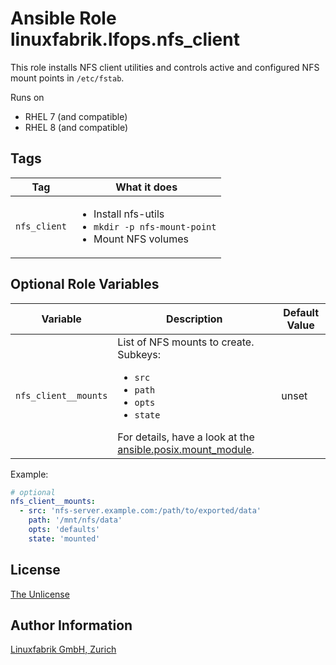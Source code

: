 # Ansible Role linuxfabrik.lfops.nfs_client

This role installs NFS client utilities and controls active and configured NFS mount points in `/etc/fstab`.


Runs on

* RHEL 7 (and compatible)
* RHEL 8 (and compatible)


## Tags

| Tag                  | What it does                           |
| ---                  | ------------                           |
| `nfs_client`         | <ul><li>Install nfs-utils</li><li>`mkdir -p nfs-mount-point`</li><li>Mount NFS volumes</li></ul> |


## Optional Role Variables

| Variable | Description | Default Value |
| -------- | ----------- | ------------- |
| `nfs_client__mounts` | List of NFS mounts to create. Subkeys: <ul><li>`src`</li><li>`path`</li><li>`opts`</li><li>`state`</li></ul>For details, have a look at the [ansible.posix.mount_module](https://docs.ansible.com/ansible/latest/collections/ansible/posix/mount_module.html#parameter-state). | unset |

Example:
```yaml
# optional
nfs_client__mounts:
  - src: 'nfs-server.example.com:/path/to/exported/data'
    path: '/mnt/nfs/data'
    opts: 'defaults'
    state: 'mounted'
```


## License

[The Unlicense](https://unlicense.org/)


## Author Information

[Linuxfabrik GmbH, Zurich](https://www.linuxfabrik.ch)
